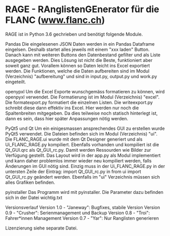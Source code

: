 # RAGE - RAnglistenGEnerator für die FLANC (www.flanc.ch)
RAGE ist in Python 3.6 gechrieben und benötigt folgende Module.

Pandas
Die eingelesenen JSON Daten werden in ein Pandas Dataframe eingelsen. Deshalb startet alles jeweils mit einem "xxx laden" Button. Danach kann mit weiteren Buttons den Datenbestand gefilter und als Liste ausgegeben werden. Dies Lösung ist nicht die Beste, funktioniert aber soweit ganz gut. Vorallem können so Daten leicht ins Excel exportiert werden.
Die Funktionen, welche die Daten aufbereiten sind im Modul (Verzeichnis) "aufbereitung" und sind in input.py, output.py und work.py eingeteilt. 

openypxl
Um die Excel Exporte wunschgemäss formatieren zu können, wird openpyxl verwendet. Die Formatierung ist im Modul (Verzeichnis) "excel". Die formatexport.py formatiert die einzelnen Listen. Die writeexport.py schreibt diese dann effektiv ins Excel. Hier werden nur noch die Spaltenbreiten mitgegeben. Da dies teilweise noch statisch hinterlegt ist, dann es sein, dass hier später Anpassungen nötig werden.

PyQt5 und Qt
Um ein einigesmassen ansprechendes GUI zu erstellen wurde PyQt5 verwendet. Die Dateien befinden sich im Modul (Verzeichnis) "ui". Die FLANC_RAGE.ui wurde mit dem Qt Designer generiert und als Ui_FLANC_RAGE.py kompiliert. Ebenfalls vorhanden und kompiliert ist die Qt_GUI.qrc als Qt_GUI_rc.py. Damit werden Ressourden wie Bilder zur Verfügung gestellt. Das Layout wird in der app.py als Modul implementiert und kann daher problemlos immer wieder neu kompiliert werden, falls Änderungen im GUI nötig sind. Einzig muss in der Ui_FLANC_RAGE.py in der untersten Zeile der Eintrag:
import Qt_GUI_rc.py in
from ui import Qt_GUI_rc.py geändert werden.
Ebenfalls im "ui" Verzeichnis müssen sich alles Grafiken befinden.

pyinstaller
Das Programm wird mit pyinstaller. Die Parameter dazu befinden sich in der Datei wichtig.txt

Versionsverlauf
Version 1.0 - "Janeway": Bugfixes, stabile Version
Version 0.9 - "Crusher": Serienmanagement und Backup
Version 0.8 - "Troi": Fahrer*innen Management
Version 0.7 - "Yar": Nur Ranglisten generieren

Lizenzierung siehe separate Datei.

